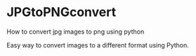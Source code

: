 # JPGtoPNGconvert
How to convert jpg images to png using python

Easy way to convert images to a different format using Python. 
